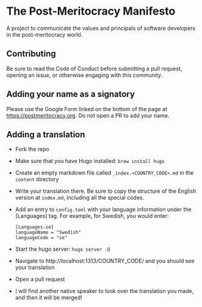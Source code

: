 # The Post-Meritocracy Manifesto
A project to communicate the values and principals of software developers in the post-meritocracy world.

## Contributing
Be sure to read the Code of Conduct before submitting a pull request, opening an issue, or otherwise engaging with this community.

## Adding your name as a signatory
Please use the Google Form linked on the bottom of the page at https://postmeritocracy.org. Do not open a PR to add your name.

## Adding a translation
* Fork the repo
* Make sure that you have Hugo installed: `brew install hugo`
* Create an empty markdown file called `_index.<COUNTRY_CODE>.md` in the `content` directory
* Write your translation there. Be sure to copy the structure of the English version at `index.md`, including all the special codes.
* Add an entry to `config.toml` with your language information under the [Languages] tag. For example, for Swedish, you would enter:

      [Languages.se]
      languageName = "Swedish"
      languageCode = "se"

* Start the hugo server: `hugo server -D`
* Navigate to http://localhost:1313/COUNTRY_CODE/ and you should see your translation
* Open a pull request
* I will find another native speaker to look over the translation you made, and then it will be merged!
